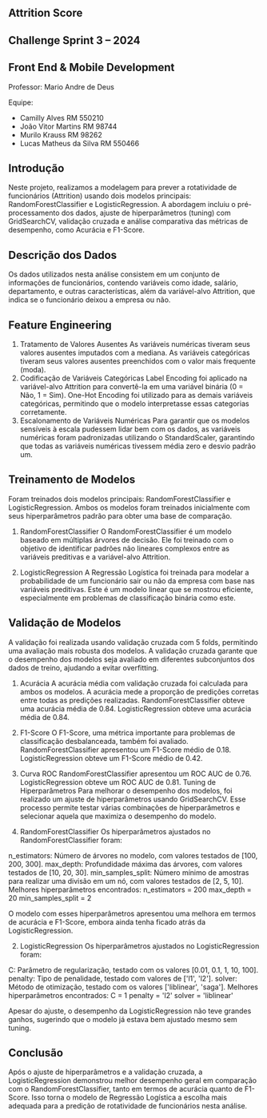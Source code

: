 ## Attrition Score


## Challenge Sprint 3 – 2024
## Front End & Mobile Development
Professor: Mario Andre de Deus


Equipe:
* Camilly Alves RM 550210
* João Vitor Martins RM 98744
* Murilo Krauss RM 98262
* Lucas Matheus da Silva RM 550466


## Introdução
Neste projeto, realizamos a modelagem para prever a rotatividade de funcionários (Attrition) usando dois modelos principais: RandomForestClassifier e LogisticRegression. A abordagem incluiu o pré-processamento dos dados, ajuste de hiperparâmetros (tuning) com GridSearchCV, validação cruzada e análise comparativa das métricas de desempenho, como Acurácia e F1-Score.


## Descrição dos Dados
Os dados utilizados nesta análise consistem em um conjunto de informações de funcionários, contendo variáveis como idade, salário, departamento, e outras características, além da variável-alvo Attrition, que indica se o funcionário deixou a empresa ou não.


## Feature Engineering
1. Tratamento de Valores Ausentes
As variáveis numéricas tiveram seus valores ausentes imputados com a mediana.
As variáveis categóricas tiveram seus valores ausentes preenchidos com o valor mais frequente (moda).
2. Codificação de Variáveis Categóricas
Label Encoding foi aplicado na variável-alvo Attrition para convertê-la em uma variável binária (0 = Não, 1 = Sim).
One-Hot Encoding foi utilizado para as demais variáveis categóricas, permitindo que o modelo interpretasse essas categorias corretamente.
3. Escalonamento de Variáveis Numéricas
Para garantir que os modelos sensíveis à escala pudessem lidar bem com os dados, as variáveis numéricas foram padronizadas utilizando o StandardScaler, garantindo que todas as variáveis numéricas tivessem média zero e desvio padrão um.


## Treinamento de Modelos
Foram treinados dois modelos principais: RandomForestClassifier e LogisticRegression. Ambos os modelos foram treinados inicialmente com seus hiperparâmetros padrão para obter uma base de comparação.

1. RandomForestClassifier
O RandomForestClassifier é um modelo baseado em múltiplas árvores de decisão. Ele foi treinado com o objetivo de identificar padrões não lineares complexos entre as variáveis preditivas e a variável-alvo Attrition.

2. LogisticRegression
A Regressão Logística foi treinada para modelar a probabilidade de um funcionário sair ou não da empresa com base nas variáveis preditivas. Este é um modelo linear que se mostrou eficiente, especialmente em problemas de classificação binária como este.


## Validação de Modelos
A validação foi realizada usando validação cruzada com 5 folds, permitindo uma avaliação mais robusta dos modelos. A validação cruzada garante que o desempenho dos modelos seja avaliado em diferentes subconjuntos dos dados de treino, ajudando a evitar overfitting.

1. Acurácia
A acurácia média com validação cruzada foi calculada para ambos os modelos. A acurácia mede a proporção de predições corretas entre todas as predições realizadas.
RandomForestClassifier obteve uma acurácia média de 0.84.
LogisticRegression obteve uma acurácia média de 0.84.
2. F1-Score
O F1-Score, uma métrica importante para problemas de classificação desbalanceada, também foi avaliado.
RandomForestClassifier apresentou um F1-Score médio de 0.18.
LogisticRegression obteve um F1-Score médio de 0.42.
3. Curva ROC
RandomForestClassifier apresentou um ROC AUC de 0.76.
LogisticRegression obteve um ROC AUC de 0.81.
Tuning de Hiperparâmetros
Para melhorar o desempenho dos modelos, foi realizado um ajuste de hiperparâmetros usando GridSearchCV. Esse processo permite testar várias combinações de hiperparâmetros e selecionar aquela que maximiza o desempenho do modelo.

1. RandomForestClassifier
Os hiperparâmetros ajustados no RandomForestClassifier foram:

n_estimators: Número de árvores no modelo, com valores testados de [100, 200, 300].
max_depth: Profundidade máxima das árvores, com valores testados de [10, 20, 30].
min_samples_split: Número mínimo de amostras para realizar uma divisão em um nó, com valores testados de [2, 5, 10].
Melhores hiperparâmetros encontrados: n_estimators = 200 max_depth = 20 min_samples_split = 2

O modelo com esses hiperparâmetros apresentou uma melhora em termos de acurácia e F1-Score, embora ainda tenha ficado atrás da LogisticRegression.

2. LogisticRegression
Os hiperparâmetros ajustados no LogisticRegression foram:

C: Parâmetro de regularização, testado com os valores [0.01, 0.1, 1, 10, 100].
penalty: Tipo de penalidade, testado com valores de ['l1', 'l2'].
solver: Método de otimização, testado com os valores ['liblinear', 'saga'].
Melhores hiperparâmetros encontrados: C = 1 penalty = 'l2' solver = 'liblinear'

Apesar do ajuste, o desempenho da LogisticRegression não teve grandes ganhos, sugerindo que o modelo já estava bem ajustado mesmo sem tuning.


## Conclusão
Após o ajuste de hiperparâmetros e a validação cruzada, a LogisticRegression demonstrou melhor desempenho geral em comparação com o RandomForestClassifier, tanto em termos de acurácia quanto de F1-Score. Isso torna o modelo de Regressão Logística a escolha mais adequada para a predição de rotatividade de funcionários nesta análise.
